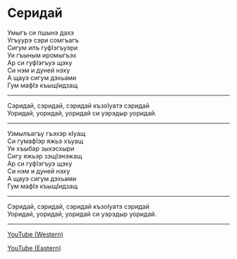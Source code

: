 # Серидай

Умыгъ си пшынэ дахэ  
Угъуурэ сэри сомгъагъ  
Сигум илъ гуфIэгъуэри  
Уи гъыным иромыгъэх  
Ар си гуфIэгъуэ щэху  
Си нэм и дуней нэху  
А щауэ сигум дэхьами  
Гум мафIэ къыщIидзащ

---

Сэридай, сэридай, сэридай къзоIуатэ сэридай  
Уоридай, уоридай, уоридай си уэрэдыр уоридай.

---

Узмылъагъу гъэхэр кIуащ  
Си гумафIэр яжьэ хъуащ  
Уи хъыбар зыхэсхыри  
Сигу яжьэр зэщIэнэжащ  
Ар си гуфIэгъуэ щэху  
Си нэм и дуней нэху  
А щауэ сигум дэхьами  
Гум мафIэ къыщIидзащ

---

Сэридай, сэридай, сэридай къзоIуатэ сэридай  
Уоридай, уоридай, уоридай си уэрэдыр уоридай.

---

[YouTube (Western)](https://www.youtube.com/watch?v=z3iMtqGbQcU)

[YouTube (Eastern)](https://www.youtube.com/watch?v=WtJnQAXMMEU)
